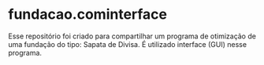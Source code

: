 # fundacao.cominterface
Esse repositório foi criado para compartilhar um programa de otimização de uma fundação do tipo: Sapata de Divisa. É utilizado interface (GUI) nesse programa.
